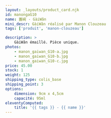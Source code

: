 ```yaml
---
layout: _layouts/product_card.njk
id: manongaG10
name: 蓋碗 - GàiWǎn
mini_descr: GàiWǎn réalisé par Manon Clouzeau
tags: ['produit', 'manon-clouzeau']

description: >
    GàiWǎn émaillé. Pièce unique.
photos:
    - manon_gaiwan_G10-a.jpg
    - manon_gaiwan_G10-b.jpg
    - manon_gaiwan_G10-c.jpg
price: 45.00
stock: 1
weight: 125
shipping_type: colis_base
shipping_point: 3
options:
    dimension: 9cm x 4,5cm
    capacité: 95ml
eleventyComputed:
    title: '{{ tags }} - {{ name }}'
---
```

